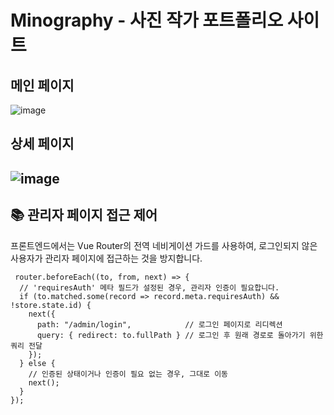 # Minography - 사진 작가 포트폴리오 사이트
## 메인 페이지
![image](https://github.com/user-attachments/assets/458b704a-9fb5-44af-9fec-e9c7886fa839)
## 상세 페이지
![image](https://github.com/user-attachments/assets/42f0a757-1d96-4333-b14c-29156fda0144)
--
## 📚 관리자 페이지 접근 제어
프론트엔드에서는 Vue Router의 전역 네비게이션 가드를 사용하여, 로그인되지 않은 사용자가 관리자 페이지에 접근하는 것을 방지합니다.
```
 router.beforeEach((to, from, next) => {  
  // 'requiresAuth' 메타 필드가 설정된 경우, 관리자 인증이 필요합니다.  
  if (to.matched.some(record => record.meta.requiresAuth) && !store.state.id) {  
    next({  
      path: "/admin/login",            // 로그인 페이지로 리디렉션  
      query: { redirect: to.fullPath } // 로그인 후 원래 경로로 돌아가기 위한 쿼리 전달  
    });  
  } else {  
    // 인증된 상태이거나 인증이 필요 없는 경우, 그대로 이동  
    next();  
  }  
});
 ```
